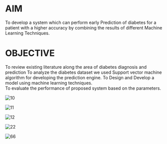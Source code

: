 # AIM

To develop a system which can perform early Prediction of diabetes for a patient with a higher accuracy by combining the results of different Machine Learning Techniques.

# OBJECTIVE

To review existing literature along the area of diabetes diagnosis and prediction 
To analyze the diabetes dataset we used Support vector machine algorithm for developing the prediction engine.
To Design and Develop a model using machine learning techniques.  
To evaluate the performance of proposed system based on the parameters.

![10](https://github.com/user-attachments/assets/3295e8cf-c73e-4bef-8d1a-ae49cc189d1a)

![11](https://github.com/user-attachments/assets/f501f065-4153-45df-9898-d1578b1848de)

![12](https://github.com/user-attachments/assets/15432e3e-b97a-46fe-a9bb-0a5335408c80)

![22](https://github.com/user-attachments/assets/af0d88c2-6fb8-414d-9821-5514df488a05)

![66](https://github.com/user-attachments/assets/7b32ee3b-94fd-4095-8838-d7d5096029b4)

